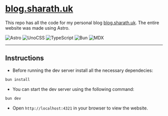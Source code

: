 # [blog.sharath.uk](https://blog.sharath.uk)

This repo has all the code for my personal blog [blog.sharath.uk](https://blog.sharath.uk).
The entire website was made using Astro.

![Astro](https://img.shields.io/badge/Astro-4-c93679?style=for-the-badge&logo=astro)
![UnoCSS](https://img.shields.io/badge/TailwindCSS-3-38bdf8?style=for-the-badge&logo=tailwindcss)
![TypeScript](https://img.shields.io/badge/TypeScript-5-4476c0?style=for-the-badge&logo=typescript)
![Bun](https://img.shields.io/badge/Bun-1-f5f5f5?style=for-the-badge&logo=bun)
![MDX](https://img.shields.io/badge/MDX-3-fcb32c?style=for-the-badge&logo=mdx)

---

## Instructions

- Before running the dev server install all the necessary dependecies:

```sh
bun install
```

- You can start the dev server using the following command:

```sh
bun dev
```

- Open `http://localhost:4321` in your browser to view the website.
